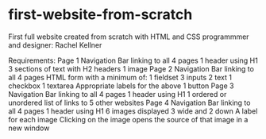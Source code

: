 # first-website-from-scratch
First full website created from scratch with HTML and CSS
programmmer and designer: Rachel Kellner


Requirements: 
Page 1
    Navigation Bar linking to all 4 pages
    1 header using H1
    3 sections of text with H2 headers
    1 image
Page 2
    Navigation Bar linking to all 4 pages
    HTML form with a minimum of:
    1 fieldset
    3 inputs
    2 text
    1 checkbox
    1 textarea
    Appropriate labels for the above
    1 button
Page 3
    Navigation Bar linking to all 4 pages
    1 header using H1
    1 ordered or unordered list of links to 5 other websites
Page 4
    Navigation Bar linking to all 4 pages
    1 header using H1
    6 images displayed 3 wide and 2 down
    A label for each image
    Clicking on the image opens the source of that image in a new window
